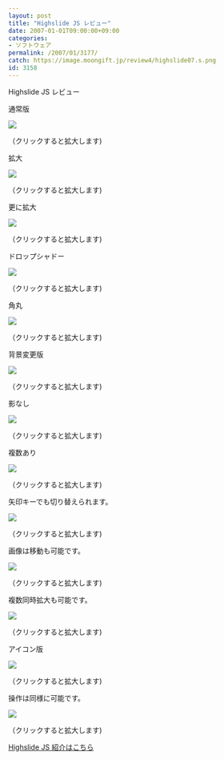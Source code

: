 ```yaml
---
layout: post
title: "Highslide JS レビュー"
date: 2007-01-01T09:00:00+09:00
categories:
- ソフトウェア
permalink: /2007/01/3177/
catch: https://image.moongift.jp/review4/highslide07.s.png
id: 3158
---
```

Highslide JS レビュー  
<!--more-->

通常版

  

[![](https://image.moongift.jp/review4/highslide01.s.png)](https://image.moongift.jp/review4/highslide01.png)  
  
（クリックすると拡大します)

  

拡大

  

[![](https://image.moongift.jp/review4/highslide02.s.png)](https://image.moongift.jp/review4/highslide02.png)  
  
（クリックすると拡大します)

  

更に拡大

  

[![](https://image.moongift.jp/review4/highslide03.s.png)](https://image.moongift.jp/review4/highslide03.png)  
  
（クリックすると拡大します)

  

ドロップシャドー

  

  

[![](https://image.moongift.jp/review4/highslide04.s.png)](https://image.moongift.jp/review4/highslide04.png)  
  
（クリックすると拡大します)

  

角丸

  

[![](https://image.moongift.jp/review4/highslide05.s.png)](https://image.moongift.jp/review4/highslide05.png)  
  
（クリックすると拡大します)

  

背景変更版

  

[![](https://image.moongift.jp/review4/highslide06.s.png)](https://image.moongift.jp/review4/highslide06.png)  
  
（クリックすると拡大します)

  

影なし

  

[![](https://image.moongift.jp/review4/highslide07.s.png)](https://image.moongift.jp/review4/highslide07.png)  
  
（クリックすると拡大します)

  

複数あり

  

[![](https://image.moongift.jp/review4/highslide08.s.png)](https://image.moongift.jp/review4/highslide08.png)  
  
（クリックすると拡大します)

  

矢印キーでも切り替えられます。

  

[![](https://image.moongift.jp/review4/highslide09.s.png)](https://image.moongift.jp/review4/highslide09.png)  
  
（クリックすると拡大します)

  

画像は移動も可能です。

  

[![](https://image.moongift.jp/review4/highslide10.s.png)](https://image.moongift.jp/review4/highslide10.png)  
  
（クリックすると拡大します)

  

複数同時拡大も可能です。

  

[![](https://image.moongift.jp/review4/highslide11.s.png)](https://image.moongift.jp/review4/highslide11.png)  
  
（クリックすると拡大します)

  

アイコン版

  

[![](https://image.moongift.jp/review4/highslide12.s.png)](https://image.moongift.jp/review4/highslide12.png)  
  
（クリックすると拡大します)

  

操作は同様に可能です。

  

[![](https://image.moongift.jp/review4/highslide13.s.png)](https://image.moongift.jp/review4/highslide13.png)  
  
（クリックすると拡大します)

  

[Highslide JS 紹介はこちら](http://fw.moongift.jp/intro/i-3171.html)

